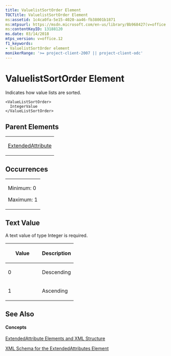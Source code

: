 ```yaml
---
title: ValuelistSortOrder Element
TOCTitle: ValuelistSortOrder Element
ms:assetid: 1c4ca0fa-5e15-4020-aa46-fb38001b1871
ms:mtpsurl: https://msdn.microsoft.com/en-us/library/Bb968427(v=office.12)
ms:contentKeyID: 13188120
ms.date: 03/14/2018
mtps_version: v=office.12
f1_keywords:
- ValuelistSortOrder element
monikerRange: '>= project-client-2007 || project-client-odc'
---
```


# ValuelistSortOrder Element




Indicates how value lists are sorted.

    <ValueListSortOrder>
      IntegerValue
    </ValueListSortOrder>

## Parent Elements

<table>
<colgroup>
<col style="width: 100%" />
</colgroup>
<tbody>
<tr class="odd">
<td><p><a href="extendedattribute-element.md">ExtendedAttribute</a></p></td>
</tr>
</tbody>
</table>

## Occurrences

<table>
<colgroup>
<col style="width: 100%" />
</colgroup>
<tbody>
<tr class="odd">
<td><p>Minimum: 0</p>
<p>Maximum: 1</p></td>
</tr>
</tbody>
</table>

## Text Value

A text value of type Integer is required.

<table>
<colgroup>
<col style="width: 50%" />
<col style="width: 50%" />
</colgroup>
<thead>
<tr class="header">
<th><p>Value</p></th>
<th><p>Description</p></th>
</tr>
</thead>
<tbody>
<tr class="odd">
<td><p>0</p></td>
<td><p>Descending</p></td>
</tr>
<tr class="even">
<td><p>1</p></td>
<td><p>Ascending</p></td>
</tr>
</tbody>
</table>

## See Also

#### Concepts

[ExtendedAttribute Elements and XML Structure](extendedattribute-elements-and-xml-structure.md)

[XML Schema for the ExtendedAttributes Element](xml-schema-for-the-extendedattributes-element.md)

